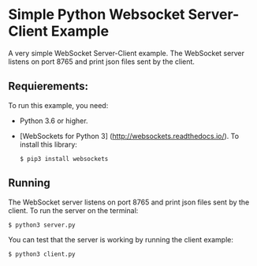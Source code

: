 # Simple Python Websocket Server-Client Example

A very simple WebSocket Server-Client example. The WebSocket server listens on port 8765 and print json files sent by the client.

## Requierements:

To run this example, you need:
 
- Python 3.6 or higher.

- [WebSockets for Python 3] (http://websockets.readthedocs.io/). To install this library:

	```$ pip3 install websockets```

 
## Running

The WebSocket server listens on port 8765 and print json files sent by the client. To run the server on the terminal:

```$ python3 server.py```

You can test that the server is working by running the client example:

```$ python3 client.py```

